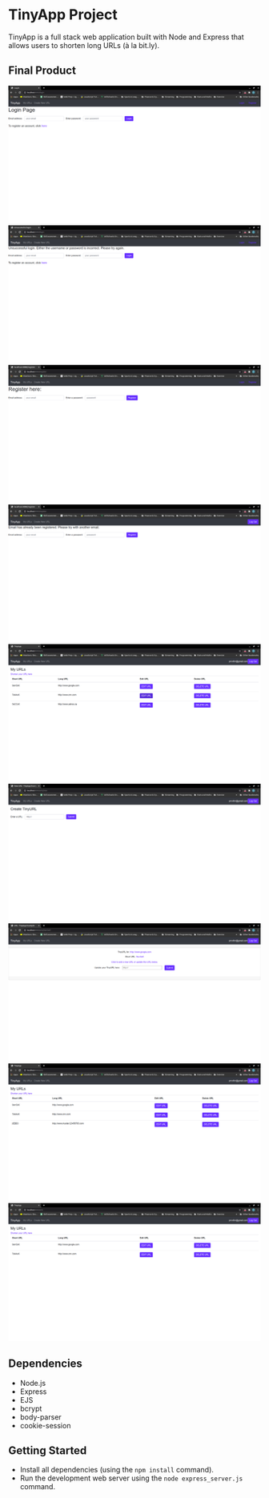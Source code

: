 # TinyApp Project

TinyApp is a full stack web application built with Node and Express that allows users to shorten long URLs (à la bit.ly).

## Final Product

!["Login Page"](https://github.com/prnvthir14/tinyapp/blob/master/docs/login.png)
!["Bad Login Attempt"](https://github.com/prnvthir14/tinyapp/blob/master/docs/badLogin.png)
!["Registration Page"](https://github.com/prnvthir14/tinyapp/blob/master/docs/register.png)
!["Bad Registration - email in user"](https://github.com/prnvthir14/tinyapp/blob/master/docs/badRegistrationEmailInUSe.png)
!["Urls Landing page "](https://github.com/prnvthir14/tinyapp/blob/master/docs/urlsLandingPage.png)
!["Add a new URL"](https://github.com/prnvthir14/tinyapp/blob/master/docs/addNewURL.png)
!["Edit existing entry"](https://github.com/prnvthir14/tinyapp/blob/master/docs/urlsEditPage.png?raw=true)
!["URLS page after adding new URL"](https://github.com/prnvthir14/tinyapp/blob/master/docs/urlsAfterAddingURL.png)
!["URLS page after adding new URL"](https://github.com/prnvthir14/tinyapp/blob/master/docs/urlsAfterDelete.png)


## Dependencies

- Node.js
- Express
- EJS
- bcrypt
- body-parser
- cookie-session

## Getting Started

- Install all dependencies (using the `npm install` command).
- Run the development web server using the `node express_server.js` command.